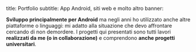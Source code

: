 title: Portfolio
subtitle: App Android, siti web e molto altro
banner:

**Sviluppo principalmente per Android** ma negli anni ho utilizzato anche 
altre piattaforme o linguaggi: mi adatto alla situazione che devo affrontare 
cercando di non demordere. I progetti qui presentati sono tutti lavori 
**realizzati da me (o in collaborazione)** e comprendono **anche progetti 
universitari**.